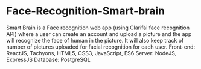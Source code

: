 # Face-Recognition-Smart-brain
Smart Brain is a Face recognition web app (using Clarifai face recognition API) where a user can create an account and upload a picture and the app will recognize the face of human in the picture. It will also keep track of number of pictures uploaded for facial recognition for each user. 
Front-end: ReactJS, Tachyons, HTML5, CSS3, JavaScript, ES6 
Server: NodeJS, ExpressJS 
Database: PostgreSQL
